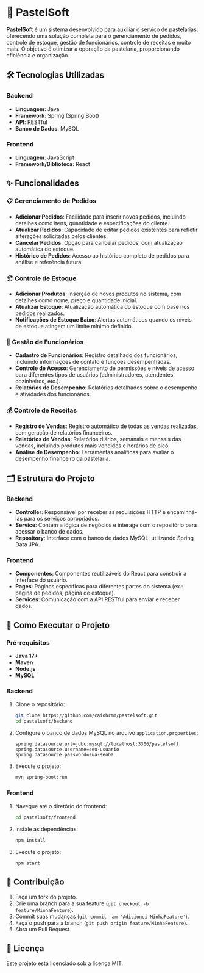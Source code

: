 # 🥟 PastelSoft

**PastelSoft** é um sistema desenvolvido para auxiliar o serviço de pastelarias, oferecendo uma solução completa para o gerenciamento de pedidos, controle de estoque, gestão de funcionários, controle de receitas e muito mais. O objetivo é otimizar a operação da pastelaria, proporcionando eficiência e organização.

## 🛠️ Tecnologias Utilizadas

### Backend
- **Linguagem**: Java
- **Framework**: Spring (Spring Boot)
- **API**: RESTful
- **Banco de Dados**: MySQL

### Frontend
- **Linguagem**: JavaScript
- **Framework/Biblioteca**: React

## ✨ Funcionalidades

### 📋 Gerenciamento de Pedidos
- **Adicionar Pedidos**: Facilidade para inserir novos pedidos, incluindo detalhes como itens, quantidade e especificações do cliente.
- **Atualizar Pedidos**: Capacidade de editar pedidos existentes para refletir alterações solicitadas pelos clientes.
- **Cancelar Pedidos**: Opção para cancelar pedidos, com atualização automática do estoque.
- **Histórico de Pedidos**: Acesso ao histórico completo de pedidos para análise e referência futura.

### 📦 Controle de Estoque
- **Adicionar Produtos**: Inserção de novos produtos no sistema, com detalhes como nome, preço e quantidade inicial.
- **Atualizar Estoque**: Atualização automática do estoque com base nos pedidos realizados.
- **Notificações de Estoque Baixo**: Alertas automáticos quando os níveis de estoque atingem um limite mínimo definido.

### 👥 Gestão de Funcionários
- **Cadastro de Funcionários**: Registro detalhado dos funcionários, incluindo informações de contato e funções desempenhadas.
- **Controle de Acesso**: Gerenciamento de permissões e níveis de acesso para diferentes tipos de usuários (administradores, atendentes, cozinheiros, etc.).
- **Relatórios de Desempenho**: Relatórios detalhados sobre o desempenho e atividades dos funcionários.

### 💰 Controle de Receitas
- **Registro de Vendas**: Registro automático de todas as vendas realizadas, com geração de relatórios financeiros.
- **Relatórios de Vendas**: Relatórios diários, semanais e mensais das vendas, incluindo produtos mais vendidos e horários de pico.
- **Análise de Desempenho**: Ferramentas analíticas para avaliar o desempenho financeiro da pastelaria.

## 🗂️ Estrutura do Projeto

### Backend
- **Controller**: Responsável por receber as requisições HTTP e encaminhá-las para os serviços apropriados.
- **Service**: Contém a lógica de negócios e interage com o repositório para acessar o banco de dados.
- **Repository**: Interface com o banco de dados MySQL, utilizando Spring Data JPA.

### Frontend
- **Componentes**: Componentes reutilizáveis do React para construir a interface do usuário.
- **Pages**: Páginas específicas para diferentes partes do sistema (ex.: página de pedidos, página de estoque).
- **Services**: Comunicação com a API RESTful para enviar e receber dados.

## 🚀 Como Executar o Projeto

### Pré-requisitos
- **Java 17+**
- **Maven**
- **Node.js**
- **MySQL**

### Backend
1. Clone o repositório:
    ```bash
    git clone https://github.com/caiohrmm/pastelsoft.git
    cd pastelsoft/backend
    ```
2. Configure o banco de dados MySQL no arquivo `application.properties`:
    ```properties
    spring.datasource.url=jdbc:mysql://localhost:3306/pastelsoft
    spring.datasource.username=seu-usuario
    spring.datasource.password=sua-senha
    ```
3. Execute o projeto:
    ```bash
    mvn spring-boot:run
    ```

### Frontend
1. Navegue até o diretório do frontend:
    ```bash
    cd pastelsoft/frontend
    ```
2. Instale as dependências:
    ```bash
    npm install
    ```
3. Execute o projeto:
    ```bash
    npm start
    ```

## 🤝 Contribuição

1. Faça um fork do projeto.
2. Crie uma branch para a sua feature (`git checkout -b feature/MinhaFeature`).
3. Commit suas mudanças (`git commit -am 'Adicionei MinhaFeature'`).
4. Faça o push para a branch (`git push origin feature/MinhaFeature`).
5. Abra um Pull Request.

## 📄 Licença

Este projeto está licenciado sob a licença MIT.

